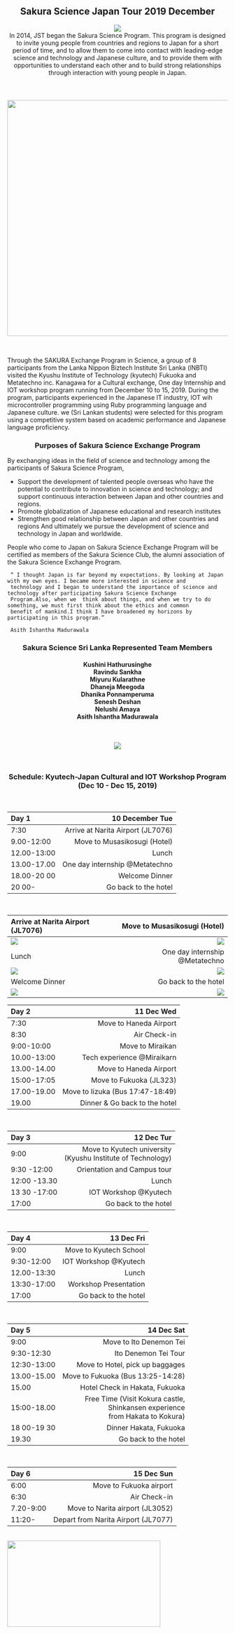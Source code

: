   

<h2 align="center"> 
 Sakura Science Japan Tour 2019 December     <br />
  
</h2>

<p align="center">
  <img src="https://photos.templatetoaster.info/7kvpjc.png" ><br />
  In 2014, JST began the Sakura Science Program. This program is designed to invite young people from countries and regions to Japan for a short period of time, and to allow them to come into contact with leading-edge science and technology and Japanese culture, and to provide them with opportunities to understand each other and to build strong relationships through interaction with young people in Japan.
</p> 



<br />

<h3 align="center"> 
  
<!--    
  <img src="https://photos.templatetoaster.info/6a40sy.png"  width="600px" height="539px" > -->
  
  <img src="https://photos.templatetoaster.info/xpa68o.png"  width="600px" height="539px" >
  
  
  

  <br />
</h3>


  
<br />

Through the SAKURA Exchange Program in Science, a group of 8 participants from the Lanka Nippon Biztech Institute Sri Lanka (lNBTI) visited the Kyushu Institute of Technology (kyutech) Fukuoka and Metatechno inc. Kanagawa for a Cultural exchange, One day Internship and IOT workshop program running from December 10 to 15, 2019. During the program, participants experienced in the Japanese IT industry, IOT wih microcontroller programming using Ruby programming language and Japanese culture. we (Sri Lankan students) were selected for this program using a competitive system based on academic performance  and Japanese language proficiency. 


<h3 align="center"> 
 
Purposes of Sakura Science Exchange Program <br />
  
</h3>

By exchanging ideas in the field of science and technology among the participants of Sakura Science Program, 

- Support the development of talented people overseas who have the potential to contribute to innovation in science and technology; and support continuous interaction between Japan and other countries and regions.
- Promote globalization of Japanese educational and research institutes
- Strengthen good relationship between Japan and other countries and regions And ultimately we pursue the development of science and technology in Japan and worldwide.


People who come to Japan on Sakura Science Exchange Program will be certified as members of the Sakura Science Club, the alumni association of the Sakura Science Exchange Program.





     “ I thought Japan is far beyond my expectations. By looking at Japan with my own eyes. I became more interested in science and 
     technology and I began to understand the importance of science and technology after participating Sakura Science Exchange
     Program.Also, when we  think about things, and when we try to do something, we must first think about the ethics and common
     benefit of mankind.I think I have broadened my horizons by participating in this program.”        
     
     Asith Ishantha Madurawala


 
<h3 align="center"> 
 Sakura Science Sri Lanka Represented Team  Members <br />
</h3>
                  
<h4 align="center"> 
Kushini Hathurusinghe    <br />
Ravindu Sankha      <br />
Miyuru Kularathne    <br />                                                               
Dhaneja Meegoda      <br />                                                               
Dhanika Ponnamperuma    <br />                                                            
Senesh Deshan       <br />                                                                 
Nelushi Amaya     <br />                                                             
Asith Ishantha Madurawala        <br />                                                         
</h4>
       
                   	
                                  
                                                         
                                                              
   
 <br />
 
 <p align="center">
  <img src="https://photos.templatetoaster.info/05aaje.jpg" >
</p> 
<!-- Photo Courtsey: Miyuru Kularathne -->

 
  <br />
 <h3 align="center"> 
   Schedule: Kyutech-Japan Cultural and IOT Workshop Program (Dec 10 - Dec 15, 2019) 
 <br />
</h3>

                           
 <br />
 
Day 1 | 10 December Tue   
| :--- | ---: | 
7:30  | Arrive at Narita Airport (JL7076) 
9.00-12:00 | Move to Musasikosugi (Hotel) 
12.00-13:00 |  Lunch 
 13.00-17.00 |  One day internship @Metatechno 
 18.00-20 00 |  Welcome Dinner 
 20 00- |      Go back to the hotel
<br />

Arrive at Narita Airport (JL7076)  | Move to Musasikosugi (Hotel) 
| :--- | ---: | 
<img src="https://photos.templatetoaster.info/u72ckh.jpg" > | <img src="https://photos.templatetoaster.info/2phpfx.jpg" > 
Lunch | One day internship @Metatechno 
<img  src="https://photos.templatetoaster.info/9ng33b.jpg"> |   <img src="https://photos.templatetoaster.info/cmf7ca.jpg" > 
Welcome Dinner  |  Go back to the hotel
<img  src="https://photos.templatetoaster.info/e9ab7v.jpg"> |   <img src="https://photos.templatetoaster.info/yp3f0a.jpg" > 


<!-- Day 2 |  11 Dec Wed 
 | :--- | ---: | 
         Go back to the hotel
 <br /> -->
   

Day 2 |  11 Dec Wed 
 | :--- | ---: | 
  7:30 | Move to Haneda Airport 
 8:30 | Air Check-in 
9:00-10:00 |  Move to Miraikan 
 10.00-13:00 |  Tech experience @Miraikarn 
13.00-14.00 | Move to Haneda Airport 
15:00-17:05 | Move to Fukuoka (JL323) 
17.00-19.00 | Move to Iizuka (Bus 17:47-18:49) 
19.00       |  Dinner  & Go back to the hotel



<br />

Day 3 |  12 Dec Tur 
| :--- | ---: | 
9:00        |    Move to Kyutech university <br />(Kyushu Institute of Technology)
 9:30 -12:00 | Orientation and Campus tour 
 12:00 -13.30 | Lunch
13 30 -17:00 |    IOT Workshop @Kyutech 
 17:00        |    Go back to the hotel 
 <br />


 Day 4   | 13 Dec Fri 
 | :--- | ---: |
9:00       |      Move to Kyutech School 
 9:30-12:00  | IOT Workshop @Kyutech 
 12.00-13:30| Lunch 
 13:30-17:00  | Workshop Presentation 
 17:00      |     Go back to the hotel 
 <br />

Day 5 |  14 Dec Sat
| :--- | ---: | 
 9:00      |        Move to Ito Denemon Tei 
 9:30-12:30   |   Ito Denemon Tei Tour 
 12:30-13:00  |  Move to Hotel, pick up baggages 
 13.00-15.00 | Move to Fukuoka (Bus 13:25-14:28) 
 15.00      |      Hotel Check in Hakata, Fukuoka 
15:00-18.00 | Free Time (Visit Kokura castle, <br />Shinkansen experience <br />from Hakata to Kokura)
 18 00-19 30 | Dinner Hakata, Fukuoka 
   19.30       |     Go back to the hotel
 <br />

 Day 6 |  15 Dec Sun 
 | :--- | ---: | 
 6:00     |    Move to Fukuoka airport 
 6:30     |    Air Check-in 
 7.20-9:00 |  Move to Narita airport (JL3052) 
 11:20-   |    Depart from Narita Airport (JL7077)

              


  <br />




<!-- <img src="https://www.linkpicture.com/q/btsarmy-screen.jpg" > | [Visit Website](https://dev-btsarmy.pantheonsite.io/ "Github home")
| :--- | ---: |
 -->
<img src="https://github.com/asithishantha/Sakura_Science_Japan_Tour_2019_December/blob/main/iot%20gif.gif"  width="350px" height="197px" >
  <br />




[GitHub]: https://github.com/kaz0505 

